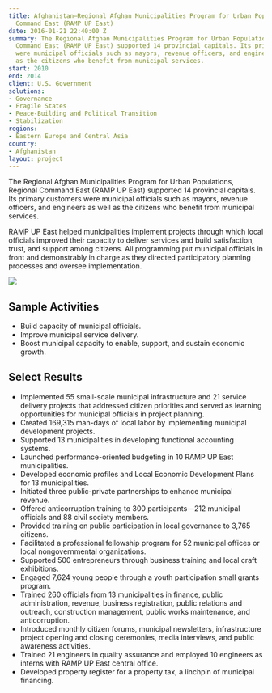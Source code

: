 ```yaml
---
title: Afghanistan—Regional Afghan Municipalities Program for Urban Populations, Regional
  Command East (RAMP UP East)
date: 2016-01-21 22:40:00 Z
summary: The Regional Afghan Municipalities Program for Urban Populations, Regional
  Command East (RAMP UP East) supported 14 provincial capitals. Its primary customers
  were municipal officials such as mayors, revenue officers, and engineers as well
  as the citizens who benefit from municipal services.
start: 2010
end: 2014
client: U.S. Government
solutions:
- Governance
- Fragile States
- Peace-Building and Political Transition
- Stabilization
regions:
- Eastern Europe and Central Asia
country:
- Afghanistan
layout: project
---
```


The Regional Afghan Municipalities Program for Urban Populations, Regional Command East (RAMP UP East) supported 14 provincial capitals. Its primary customers were municipal officials such as mayors, revenue officers, and engineers as well as the citizens who benefit from municipal services.

RAMP UP East helped municipalities implement projects through which local officials improved their capacity to deliver services and build satisfaction, trust, and support among citizens. All programming put municipal officials in front and demonstrably in charge as they directed participatory planning processes and oversee implementation.

![][1]

## Sample Activities

* Build capacity of municipal officials.
* Improve municipal service delivery.
* Boost municipal capacity to enable, support, and sustain economic growth.

## Select Results

* Implemented 55 small-scale municipal infrastructure and 21 service delivery projects that addressed citizen priorities and served as learning opportunities for municipal officials in project planning.
* Created 169,315 man-days of local labor by implementing municipal development projects.
* Supported 13 municipalities in developing functional accounting systems.
* Launched performance-oriented budgeting in 10 RAMP UP East municipalities.
* Developed economic profiles and Local Economic Development Plans for 13 municipalities.
* Initiated three public-private partnerships to enhance municipal revenue.
* Offered anticorruption training to 300 participants—212 municipal officials and 88 civil society members.
* Provided training on public participation in local governance to 3,765 citizens.
* Facilitated a professional fellowship program for 52 municipal offices or local nongovernmental organizations.
* Supported 500 entrepreneurs through business training and local craft exhibitions.
* Engaged 7,624 young people through a youth participation small grants program.
* Trained 260 officials from 13 municipalities in finance, public administration, revenue, business registration, public relations and outreach, construction management, public works maintenance, and anticorruption.
* Introduced monthly citizen forums, municipal newsletters, infrastructure project opening and closing ceremonies, media interviews, and public awareness activities.
* Trained 21 engineers in quality assurance and employed 10 engineers as interns with RAMP UP East central office.
* Developed property register for a property tax, a linchpin of municipal financing.

[1]: https://assetify-dai.com/projects/RAMPUP.jpg
